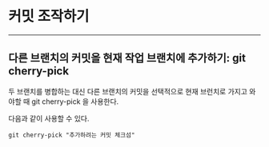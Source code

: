 # 커밋 조작하기 

***

## 다른 브랜치의 커밋을 현재 작업 브랜치에 추가하기: git cherry-pick

두 브랜치를 병합하는 대신 다른 브랜치의 커밋을 선택적으로 현재 브런치로 가지고 와야할 때 git cherry-pick 을 사용한다. 

다음과 같이 사용할 수 있다. 

`git cherry-pick "추가하려는 커밋 체크섬"`

